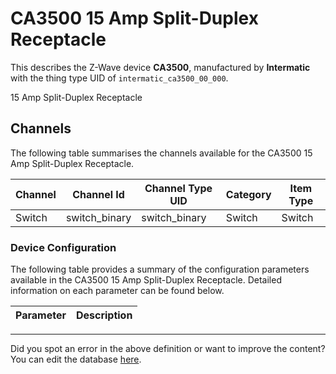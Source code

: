 
# CA3500 15 Amp Split-Duplex Receptacle

This describes the Z-Wave device **CA3500**, manufactured by **Intermatic** with the thing type UID of ```intermatic_ca3500_00_000```. 

15 Amp Split-Duplex Receptacle

## Channels
The following table summarises the channels available for the CA3500 15 Amp Split-Duplex Receptacle.

| Channel | Channel Id | Channel Type UID | Category | Item Type |
|---------|------------|------------------|----------|-----------|
| Switch | switch_binary | switch_binary | Switch | Switch |




### Device Configuration
The following table provides a summary of the configuration parameters available in the CA3500 15 Amp Split-Duplex Receptacle.
Detailed information on each parameter can be found below.

| Parameter   | Description |
|-------------|-------------|




---

Did you spot an error in the above definition or want to improve the content?
You can edit the database [here](http://www.cd-jackson.com/index.php/zwave/zwave-device-database/zwave-device-list/devicesummary/417).

